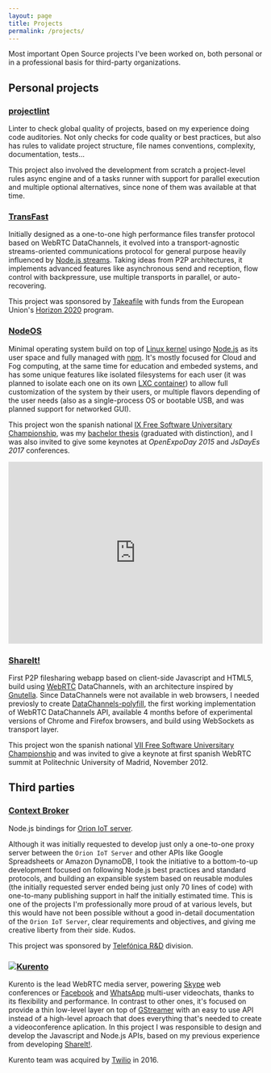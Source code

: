 ```yaml
---
layout: page
title: Projects
permalink: /projects/
---
```


Most important Open Source projects I've been worked on, both personal or in a
professional basis for third-party organizations.

## Personal projects

### [projectlint](https://github.com/projectlint)

Linter to check global quality of projects, based on my experience doing code
auditories. Not only checks for code quality or best practices, but also has
rules to validate project structure, file names conventions, complexity,
documentation, tests...

This project also involved the development from scratch a project-level rules
async engine and of a tasks runner with support for parallel execution and
multiple optional alternatives, since none of them was available at that time.

### [TransFast](https://github.com/Takeafile)

Initially designed as a one-to-one high performance files transfer protocol
based on WebRTC DataChannels, it evolved into a transport-agnostic
streams-oriented communications protocol for general purpose heavily influenced
by [Node.js streams](https://nodejs.org/api/stream.html). Taking ideas from P2P
architectures, it implements advanced features like asynchronous send and
reception, flow control with backpressure, use multiple transports in parallel,
or auto-recovering.

This project was sponsored by [Takeafile](https://takeafile.com) with funds from
the European Union's [Horizon 2020](https://ec.europa.eu/programmes/horizon2020)
program.

### [NodeOS](https://node-os.com/)

Minimal operating system build on top of [Linux kernel](https://www.kernel.org/)
usingo [Node.js](https://nodejs.org/) as its user space and fully managed with
[npm](https://www.npmjs.com/). It's mostly focused for Cloud and Fog computing,
at the same time for education and embeded systems, and has some unique
features like isolated filesystems for each user (it was planned to isolate each
one on its own [LXC container](https://linuxcontainers.org/)) to allow full
customization of the system by their users, or multiple flavors depending of the
user needs (also as a single-process OS or bootable USB, and was planned support
for networked GUI).

This project won the spanish national
[IX Free Software Universitary Championship](http://concursosoftwarelibre.us.es/1415/node/34.html),
was my [bachelor thesis](https://github.com/piranna/pfc) (graduated with
distinction), and I was also invited to give some keynotes at
*OpenExpoDay 2015* and *JsDayEs 2017* conferences.

<iframe title="vimeo-player" src="https://player.vimeo.com/video/220960658" width="100%" height="360" frameborder="0" allowfullscreen></iframe>

### [ShareIt!](https://github.com/ShareIt-project)

First P2P filesharing webapp based on client-side Javascript and HTML5, build
using [WebRTC](https://webrtc.org/) DataChannels, with an architecture inspired
by [Gnutella](https://www.gnu.org/philosophy/gnutella.html). Since DataChannels
were not available in web browsers, I needed previosly to create
[DataChannels-polyfill](http://github.com/ShareIt-project/DataChannel-polyfill),
the first working implementation of WebRTC DataChannels API, available 4 months
before of experimental versions of Chrome and Firefox browsers, and build using
WebSockets as transport layer.

This project won the spanish national
[VII Free Software Universitary Championship](http://www.concursosoftwarelibre.org/1213/premiados-vii-cusl.html)
and was invited to give a keynote at first spanish WebRTC summit at Politechnic
University of Madrid, November 2012.

## Third parties

### [Context Broker](https://github.com/ContextBroker)

Node.js bindings for [Orion IoT server](https://fiware-orion.readthedocs.io/).

Although it was initially requested to develop just only a one-to-one proxy
server between the `Orion IoT Server` and other APIs like Google Spreadsheets or
Amazon DynamoDB, I took the initiative to a bottom-to-up development focused on
following Node.js best practices and standard protocols, and building an
expansible system based on reusable modules (the initially requested server
ended being just only 70 lines of code) with one-to-many publishing support in
half the initially estimated time. This is one of the projects I'm
professionally more proud of at various levels, but this would have not been
possible without a good in-detail documentation of the `Orion IoT Server`, clear
requirements and objectives, and giving me creative liberty from their side.
Kudos.

This project was sponsored by [Telefónica R&D](http://www.tid.es/) division.

### [![Kurento](https://www.kurento.org/sites/default/files/kurento.png "Kurento")](https://www.kurento.org/)

Kurento is the lead WebRTC media server, powering [Skype](https://www.skype.com)
web conferences or [Facebook](https://www.facebook.com/) and
[WhatsApp](https://www.whatsapp.com/) multi-user videochats, thanks to its
flexibility and performance. In contrast to other ones, it's focused on provide
a thin low-level layer on top of [GStreamer](https://gstreamer.freedesktop.org/)
with an easy to use API instead of a high-level aproach that does everything
that's needed to create a videoconference aplication. In this project I was
responsible to design and develop the Javascript and Node.js APIs, based on my
previous experience from developing [ShareIt!](#shareit).

Kurento team was acquired by [Twilio](https://www.twilio.com/) in 2016.
